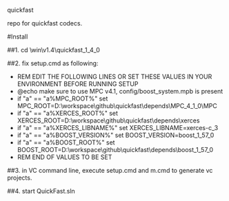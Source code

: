 quickfast

repo for quickfast codecs.

#Install

##1. cd <repo>\win\v1.4\quickfast_1_4_0

##2. fix setup.cmd as following:

  * REM EDIT THE FOLLOWING LINES OR SET THESE VALUES IN YOUR ENVIRONMENT BEFORE RUNNING SETUP
  * @echo make sure to use MPC v4.1, config/boost_system.mpb is present
  * if "a" == "a%MPC_ROOT%" set MPC_ROOT=D:\workspace\github\quickfast\depends\MPC_4_1_0\MPC
  * if "a" == "a%XERCES_ROOT%" set XERCES_ROOT=D:\workspace\github\quickfast\depends\xerces
  * if "a" == "a%XERCES_LIBNAME%" set XERCES_LIBNAME=xerces-c_3
  * if "a" == "a%BOOST_VERSION%" set BOOST_VERSION=boost_1_57_0
  * if "a" == "a%BOOST_ROOT%" set BOOST_ROOT=D:\workspace\github\quickfast\depends\boost_1_57_0
  * REM END OF VALUES TO BE SET

##3. in VC command line, execute setup.cmd and m.cmd to generate vc projects.

##4. start QuickFast.sln






